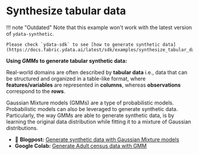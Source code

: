 # Synthesize tabular data

!!! note "Outdated"
    Note that this example won't work with the latest version of `ydata-synthetic`. 

    Please check `ydata-sdk` to see [how to generate synthetic data](https://docs.fabric.ydata.ai/latest/sdk/examples/synthesize_tabular_data/).

**Using *GMMs* to generate tabular synthetic data:**

Real-world domains are often described by **tabular data** i.e., data that can be structured and organized in a table-like
format, where **features/variables** are represented in **columns**, whereas **observations** correspond to the **rows**.

Gaussian Mixture models (GMMs) are a type of probabilistic models. Probabilistic models can also be leveraged to generate
synthetic data. Particularly, the way GMMs are able to generate synthetic data, is by learning the original data distribution
while fitting it to a mixture of Gaussian distributions.

- 📑 **Blogpost:** [Generate synthetic data with Gaussian Mixture models](https://ydata.ai/resources/synthetic-data-generation-with-gaussian-mixture-models)
- **Google Colab:** [Generate Adult census data with GMM](https://colab.research.google.com/github/ydataai/ydata-synthetic/blob/master/examples/regular/models/Fast_Adult_Census_Income_Data.ipynb)